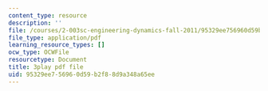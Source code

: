 ```yaml
---
content_type: resource
description: ''
file: /courses/2-003sc-engineering-dynamics-fall-2011/95329ee756960d59b2f88d9a348a65ee_fZKrUgm9R1o.pdf
file_type: application/pdf
learning_resource_types: []
ocw_type: OCWFile
resourcetype: Document
title: 3play pdf file
uid: 95329ee7-5696-0d59-b2f8-8d9a348a65ee
---
```

